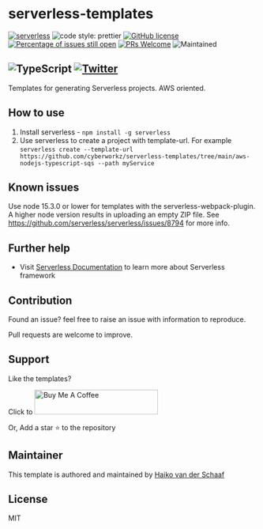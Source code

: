 # serverless-templates
[![serverless](http://public.serverless.com/badges/v3.svg)](http://www.serverless.com)
![code style: prettier](https://img.shields.io/badge/code_style-prettier-ff69b4.svg?style=flat-square)
[![GitHub license](https://img.shields.io/badge/license-MIT-blue.svg)](https://github.com/sudokar/nx-serverless/blob/master/LICENSE)
[![Percentage of issues still open](http://isitmaintained.com/badge/open/Naereen/badges.svg)](http://isitmaintained.com/project/Naereen/badges 'Percentage of issues still open')
[![PRs Welcome](https://img.shields.io/badge/PRs-welcome-brightgreen.svg)](https://github.com/sudokar/nx-serverless)
![Maintained](https://img.shields.io/maintenance/yes/2022.svg)

![TypeScript](https://img.shields.io/badge/typescript-%23007ACC.svg?style=for-the-badge&logo=typescript&logoColor=white)
<a href="https://twitter.com/DeHaiko"><img alt="Twitter" src="https://img.shields.io/twitter/follow/dehaiko?style=social"></a>
---
Templates for generating Serverless projects. AWS oriented.


## How to use 
1. Install serverless - ```npm install -g serverless```
2. Use serverless to create a project with template-url. For example
   ```serverless create --template-url https://github.com/cyberworkz/serverless-templates/tree/main/aws-nodejs-typescript-sqs --path myService```
   
## Known issues
Use node 15.3.0 or lower for templates with the serverless-webpack-plugin. A higher node version results in uploading an empty ZIP file. See https://github.com/serverless/serverless/issues/8794 for more info.

## Further help

- Visit [Serverless Documentation](https://www.serverless.com/framework/docs/) to learn more about Serverless framework

## Contribution

Found an issue? feel free to raise an issue with information to reproduce.

Pull requests are welcome to improve.

## Support

Like the templates?

Click to <a href="https://www.buymeacoffee.com/haiko" target="_blank"><img src="https://cdn.buymeacoffee.com/buttons/default-orange.png" alt="Buy Me A Coffee" height="50" width="250"></a>

Or, Add a star :star: to the repository

## Maintainer

This template is authored and maintained by [Haiko van der Schaaf](https://github.com/cyberworkz)

## License

MIT

